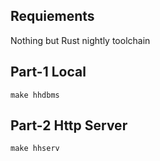 ## Requiements
Nothing but Rust nightly toolchain

## Part-1 Local

`make hhdbms`

## Part-2 Http Server

`make hhserv`
